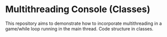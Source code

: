 # Multithreading Console (Classes)
This repository aims to demonstrate how to incorporate multithreading in a game/while loop running in the main thread. Code structure in classes.
